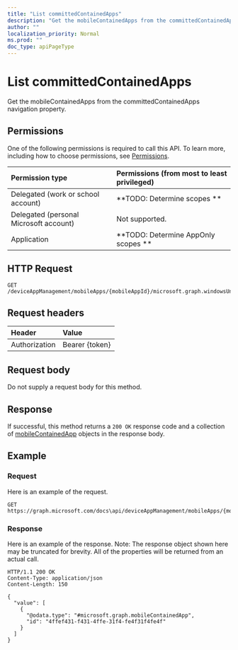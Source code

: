 ```yaml
---
title: "List committedContainedApps"
description: "Get the mobileContainedApps from the committedContainedApps navigation property."
author: ""
localization_priority: Normal
ms.prod: ""
doc_type: apiPageType
---
```


# List committedContainedApps

Get the mobileContainedApps from the committedContainedApps navigation property.

## Permissions
One of the following permissions is required to call this API. To learn more, including how to choose permissions, see [Permissions](/concepts/permissions-reference.md).

|Permission type|Permissions (from most to least privileged)|
|:---|:---|
|Delegated (work or school account)|**TODO: Determine scopes **|
|Delegated (personal Microsoft account)|Not supported.|
|Application|**TODO: Determine AppOnly scopes **|

## HTTP Request
<!-- {
  "blockType": "ignored"
}
-->
``` http
GET /deviceAppManagement/mobileApps/{mobileAppId}/microsoft.graph.windowsUniversalAppX/committedContainedApps
```

## Request headers
|Header|Value|
|:---|:---|
|Authorization|Bearer {token}|

## Request body
Do not supply a request body for this method.

## Response
If successful, this method returns a `200 OK` response code and a collection of [mobileContainedApp](../resources/mobilecontainedapp.md) objects in the response body.

## Example

### Request
Here is an example of the request.
<!-- {
  "blockType": "request",
  "name": "get_mobilecontainedapp"
}
-->
``` http
GET https://graph.microsoft.com/docs\api/deviceAppManagement/mobileApps/{mobileAppId}/microsoft.graph.windowsUniversalAppX/committedContainedApps
```

### Response
Here is an example of the response. Note: The response object shown here may be truncated for brevity. All of the properties will be returned from an actual call.
<!-- {
  "blockType": "response",
  "truncated": true,
  "@odata.type": "collection(microsoft.graph.mobilecontainedapp)"
}
-->
``` http
HTTP/1.1 200 OK
Content-Type: application/json
Content-Length: 150

{
  "value": [
    {
      "@odata.type": "#microsoft.graph.mobileContainedApp",
      "id": "4ffef431-f431-4ffe-31f4-fe4f31f4fe4f"
    }
  ]
}
```

